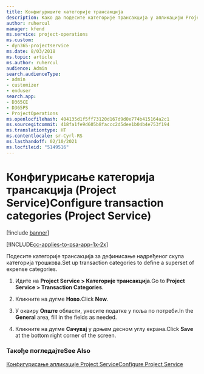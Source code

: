 ```yaml
---
title: Конфигуришите категорије трансакција
description: Како да подесите категорије трансакција у апликацији Project Service
author: ruhercul
manager: kfend
ms.service: project-operations
ms.custom:
- dyn365-projectservice
ms.date: 8/03/2018
ms.topic: article
ms.author: ruhercul
audience: Admin
search.audienceType:
- admin
- customizer
- enduser
search.app:
- D365CE
- D365PS
- ProjectOperations
ms.openlocfilehash: 404135d1f5ff73120d167d9d0e774b415164a2c1
ms.sourcegitcommit: 418fa1fe9d605b8faccc2d5dee1b04b4e753f194
ms.translationtype: HT
ms.contentlocale: sr-Cyrl-RS
ms.lasthandoff: 02/10/2021
ms.locfileid: "5149516"
---
```

# <a name="configure-transaction-categories-project-service"></a><span data-ttu-id="fcdc6-103">Конфигурисање категорија трансакција (Project Service)</span><span class="sxs-lookup"><span data-stu-id="fcdc6-103">Configure transaction categories (Project Service)</span></span>

[!include [banner](../includes/psa-now-project-operations.md)]

[!INCLUDE[cc-applies-to-psa-app-1x-2x](../includes/cc-applies-to-psa-app-1x-2x.md)]

<span data-ttu-id="fcdc6-104">Подесите категорије трансакција за дефинисање надређеног скупа категорија трошкова.</span><span class="sxs-lookup"><span data-stu-id="fcdc6-104">Set up transaction categories to define a superset of expense categories.</span></span>  
  
1.  <span data-ttu-id="fcdc6-105">Идите на **Project Service > Категорије трансакција**.</span><span class="sxs-lookup"><span data-stu-id="fcdc6-105">Go to **Project Service > Transaction Categories**.</span></span>  
  
2.  <span data-ttu-id="fcdc6-106">Кликните на дугме **Ново**.</span><span class="sxs-lookup"><span data-stu-id="fcdc6-106">Click **New**.</span></span>  
  
3.  <span data-ttu-id="fcdc6-107">У оквиру **Опште** области, унесите податке у поља по потреби.</span><span class="sxs-lookup"><span data-stu-id="fcdc6-107">In the **General** area, fill in the fields as needed.</span></span>  
  
4.  <span data-ttu-id="fcdc6-108">Кликните на дугме **Сачувај** у доњем десном углу екрана.</span><span class="sxs-lookup"><span data-stu-id="fcdc6-108">Click **Save** at the bottom right corner of the screen.</span></span>  
  
### <a name="see-also"></a><span data-ttu-id="fcdc6-109">Такође погледајте</span><span class="sxs-lookup"><span data-stu-id="fcdc6-109">See Also</span></span>  
 [<span data-ttu-id="fcdc6-110">Конфигурисање апликације Project Service</span><span class="sxs-lookup"><span data-stu-id="fcdc6-110">Configure Project Service</span></span>](../psa/configure.md)
